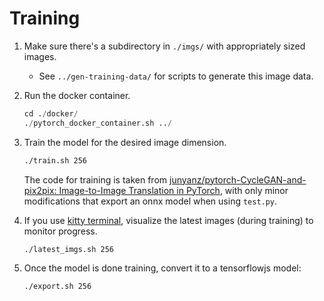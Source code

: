 # Training

1. Make sure there's a subdirectory in `./imgs/` with appropriately sized
   images.
   - See `../gen-training-data/` for scripts to generate this image data.
2. Run the docker container.

   ```python
   cd ./docker/
   ./pytorch_docker_container.sh ../
   ```

3. Train the model for the desired image dimension.

   ```bash
   ./train.sh 256
   ```

   The code for training is taken from [junyanz/pytorch-CycleGAN-and-pix2pix:
   Image-to-Image Translation in
   PyTorch](https://github.com/junyanz/pytorch-CycleGAN-and-pix2pix), with only
   minor modifications that export an onnx model when using `test.py`.

4. If you use [kitty terminal](https://sw.kovidgoyal.net/kitty/), visualize the
   latest images (during training) to monitor progress.

   ```bash
   ./latest_imgs.sh 256
   ```

5. Once the model is done training, convert it to a tensorflowjs model:

   ```bash
   ./export.sh 256
   ```
